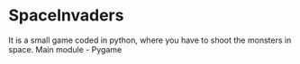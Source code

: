 # SpaceInvaders
It is a small game coded in python, where you have to shoot the monsters in space.
Main module - Pygame

